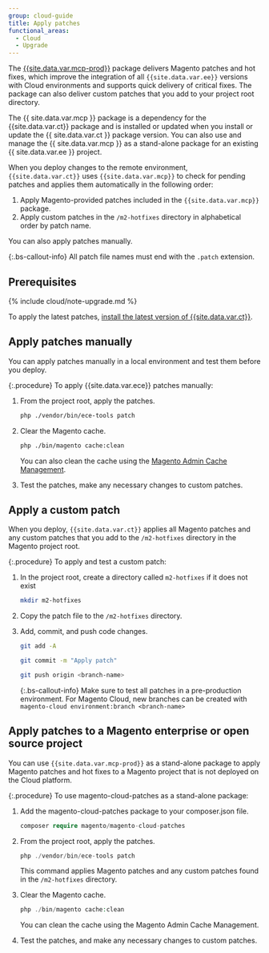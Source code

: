 ```yaml
---
group: cloud-guide
title: Apply patches
functional_areas:
  - Cloud
  - Upgrade
---
```

The [{{site.data.var.mcp-prod}}](https://github.com/magento/magento-cloud-patches) package
delivers Magento patches and hot fixes, which improve the integration of all `{{site.data.var.ee}}` versions with Cloud environments and supports quick delivery of critical fixes. The package can also deliver custom patches that you add to your project root directory.

The {{ site.data.var.mcp }} package is a dependency for the {{site.data.var.ct}} package and is installed or updated when you install or update the {{ site.data.var.ct }} package version. You can also use and manage the {{ site.data.var.mcp }} as a stand-alone package for an existing {{ site.data.var.ee }} project.

When you deploy changes to the remote environment, `{{site.data.var.ct}}` uses `{{site.data.var.mcp}}` to check for pending patches and applies them automatically in the following order:

1. Apply Magento-provided patches included in the `{{site.data.var.mcp}}` package.
1. Apply custom patches in the `/m2-hotfixes` directory in alphabetical order by patch name.

You can also apply patches manually.

{:.bs-callout-info}
All patch file names must end with the `.patch` extension.

## Prerequisites

{% include cloud/note-upgrade.md %}

To apply the latest patches, [install the latest version of {{site.data.var.ct}}]({{site.baseurl}}/cloud/project/ece-tools-update.html).

## Apply patches manually

You can apply patches manually in a local environment and test them before you deploy.

{:.procedure}
To apply {{site.data.var.ece}} patches manually:

1. From the project root, apply the patches.

   ```bash
   php ./vendor/bin/ece-tools patch
   ```

1. Clear the Magento cache.

   ```bash
   php ./bin/magento cache:clean
   ```

   You can also clean the cache using the [Magento Admin Cache Management](http://docs.magento.com/m2/ee/user_guide/system/cache-management.html).

1. Test the patches, make any necessary changes to custom patches.

## Apply a custom patch

When you deploy, `{{site.data.var.ct}}` applies all Magento patches and any custom patches that you add to the `/m2-hotfixes` directory in the Magento project root.

{:.procedure}
To apply and test a custom patch:

1. In the project root, create a directory called `m2-hotfixes` if it does not exist

   ```bash
   mkdir m2-hotfixes
   ```

1. Copy the patch file to the `/m2-hotfixes` directory.

1. Add, commit, and push code changes.

   ```bash
   git add -A
   ```

   ```bash
   git commit -m "Apply patch"
   ```

   ```bash
   git push origin <branch-name>
   ```

   {:.bs-callout-info}
   Make sure to test all patches in a pre-production environment.  For Magento Cloud, new branches can be created with     `magento-cloud environment:branch <branch-name>`

## Apply patches to a Magento enterprise or open source project

You can use `{{site.data.var.mcp-prod}}` as a stand-alone package to apply Magento patches and hot fixes to a Magento project that is not deployed on the Cloud platform.

{:.procedure}
To use magento-cloud-patches as a stand-alone package:

1. Add the magento-cloud-patches package to your composer.json file.

   ```php
   composer require magento/magento-cloud-patches
   ```

1. From the project root, apply the patches.

   ```php
   php ./vendor/bin/ece-tools patch
   ```

   This command applies Magento patches and any custom patches found in the `/m2-hotfixes` directory.

1. Clear the Magento cache.

   ```php
   php ./bin/magento cache:clean
   ```

   You can clean the cache using the Magento Admin Cache Management.

1. Test the patches, and make any necessary changes to custom patches.

